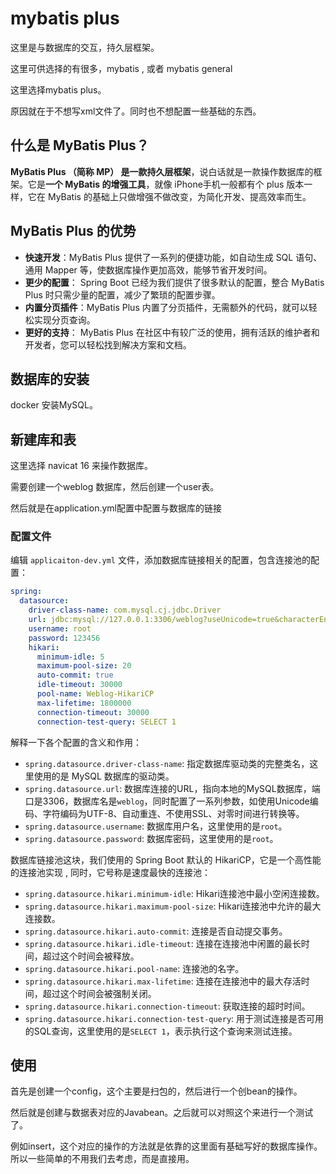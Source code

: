 # mybatis plus

这里是与数据库的交互，持久层框架。

这里可供选择的有很多，mybatis , 或者 mybatis general

这里选择mybatis plus。

原因就在于不想写xml文件了。同时也不想配置一些基础的东西。

## 什么是 MyBatis Plus？

**MyBatis Plus （简称 MP） 是一款持久层框架**，说白话就是一款操作数据库的框架。它是**一个 MyBatis 的增强工具**，就像 iPhone手机一般都有个 plus 版本一样，它在 MyBatis 的基础上只做增强不做改变，为简化开发、提高效率而生。

## MyBatis Plus 的优势

- **快速开发**：MyBatis Plus 提供了一系列的便捷功能，如自动生成 SQL 语句、通用 Mapper 等，使数据库操作更加高效，能够节省开发时间。
- **更少的配置**： Spring Boot 已经为我们提供了很多默认的配置，整合 MyBatis Plus 时只需少量的配置，减少了繁琐的配置步骤。
- **内置分页插件**：MyBatis Plus 内置了分页插件，无需额外的代码，就可以轻松实现分页查询。
- **更好的支持**： MyBatis Plus 在社区中有较广泛的使用，拥有活跃的维护者和开发者，您可以轻松找到解决方案和文档。



## 数据库的安装

docker 安装MySQL。

## 新建库和表



这里选择 navicat 16 来操作数据库。

需要创建一个weblog 数据库，然后创建一个user表。

然后就是在application.yml配置中配置与数据库的链接

### 配置文件

编辑 `applicaiton-dev.yml` 文件，添加数据库链接相关的配置，包含连接池的配置：

```yaml
spring:
  datasource:
    driver-class-name: com.mysql.cj.jdbc.Driver
    url: jdbc:mysql://127.0.0.1:3306/weblog?useUnicode=true&characterEncoding=UTF-8&autoReconnect=true&useSSL=false&zeroDateTimeBehavior=convertToNull
    username: root
    password: 123456
    hikari:
      minimum-idle: 5
      maximum-pool-size: 20
      auto-commit: true
      idle-timeout: 30000
      pool-name: Weblog-HikariCP
      max-lifetime: 1800000
      connection-timeout: 30000
      connection-test-query: SELECT 1
```

解释一下各个配置的含义和作用：

- `spring.datasource.driver-class-name`: 指定数据库驱动类的完整类名，这里使用的是 MySQL 数据库的驱动类。
- `spring.datasource.url`: 数据库连接的URL，指向本地的MySQL数据库，端口是3306，数据库名是`weblog`，同时配置了一系列参数，如使用Unicode编码、字符编码为UTF-8、自动重连、不使用SSL、对零时间进行转换等。
- `spring.datasource.username`: 数据库用户名，这里使用的是`root`。
- `spring.datasource.password`: 数据库密码，这里使用的是`root`。

数据库链接池这块，我们使用的 Spring Boot 默认的 HikariCP，它是一个高性能的连接池实现 , 同时，它号称是速度最快的连接池：

- `spring.datasource.hikari.minimum-idle`: Hikari连接池中最小空闲连接数。
- `spring.datasource.hikari.maximum-pool-size`: Hikari连接池中允许的最大连接数。
- `spring.datasource.hikari.auto-commit`: 连接是否自动提交事务。
- `spring.datasource.hikari.idle-timeout`: 连接在连接池中闲置的最长时间，超过这个时间会被释放。
- `spring.datasource.hikari.pool-name`: 连接池的名字。
- `spring.datasource.hikari.max-lifetime`: 连接在连接池中的最大存活时间，超过这个时间会被强制关闭。
- `spring.datasource.hikari.connection-timeout`: 获取连接的超时时间。
- `spring.datasource.hikari.connection-test-query`: 用于测试连接是否可用的SQL查询，这里使用的是`SELECT 1`，表示执行这个查询来测试连接。

## 使用

首先是创建一个config，这个主要是扫包的，然后进行一个创bean的操作。

然后就是创建与数据表对应的Javabean。之后就可以对照这个来进行一个测试了。

例如insert，这个对应的操作的方法就是依靠的这里面有基础写好的数据库操作。所以一些简单的不用我们去考虑，而是直接用。

